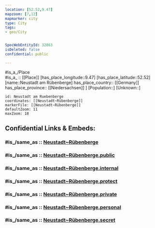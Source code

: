 ```yaml
---
location: [52.52,9.47] 
mapzoom: [7,12] 
mapmarker: city 
type: City
tags:
- geo/City


SpocWebEntityId: 32863
isDeleted: false
confidential: public

---
```

#is_a_/Place  
#is_a_ :: [[Place]] 
[has_place_longitude::9.47] 
[has_place_latitude::52.52] 
[name::Neustadt am Rübenberge] 
has_place_country:: [[Germany]]  
has_place_province:: [[Niedersachsen]] ] 
[Population::] 
[Unknown::] 


```leaflet
id: Neustadt am Ruebenberge
coordinates: [[Neustadt~Rübenberge]] 
markerFile: [[Neustadt~Rübenberge]] 
defaultZoom: 11 
maxZoom: 18
```


## Confidential Links & Embeds: 

### #is_/same_as :: [Neustadt~Rübenberge](/_Standards/Earth/Continent/Europe/Europe~Central/Germany/Germany~West/Niedersachsen/counties~Niedersachsen/Region_Hannover/cities~Region_Hannover/Neustadt~Rübenbg/boroughs~Neustadt~Rübenbg/Neustadt~Rübenberge.md) 

### #is_/same_as :: [Neustadt~Rübenberge.public](/_public/Earth/Continent/Europe/Europe~Central/Germany/Germany~West/Niedersachsen/counties~Niedersachsen/Region_Hannover/cities~Region_Hannover/Neustadt~Rübenbg/boroughs~Neustadt~Rübenbg/Neustadt~Rübenberge.public.md) 

### #is_/same_as :: [Neustadt~Rübenberge.internal](/_internal/Earth/Continent/Europe/Europe~Central/Germany/Germany~West/Niedersachsen/counties~Niedersachsen/Region_Hannover/cities~Region_Hannover/Neustadt~Rübenbg/boroughs~Neustadt~Rübenbg/Neustadt~Rübenberge.internal.md) 

### #is_/same_as :: [Neustadt~Rübenberge.protect](/_protect/Earth/Continent/Europe/Europe~Central/Germany/Germany~West/Niedersachsen/counties~Niedersachsen/Region_Hannover/cities~Region_Hannover/Neustadt~Rübenbg/boroughs~Neustadt~Rübenbg/Neustadt~Rübenberge.protect.md) 

### #is_/same_as :: [Neustadt~Rübenberge.private](/_private/Earth/Continent/Europe/Europe~Central/Germany/Germany~West/Niedersachsen/counties~Niedersachsen/Region_Hannover/cities~Region_Hannover/Neustadt~Rübenbg/boroughs~Neustadt~Rübenbg/Neustadt~Rübenberge.private.md) 

### #is_/same_as :: [Neustadt~Rübenberge.personal](/_personal/Earth/Continent/Europe/Europe~Central/Germany/Germany~West/Niedersachsen/counties~Niedersachsen/Region_Hannover/cities~Region_Hannover/Neustadt~Rübenbg/boroughs~Neustadt~Rübenbg/Neustadt~Rübenberge.personal.md) 

### #is_/same_as :: [Neustadt~Rübenberge.secret](/_secret/Earth/Continent/Europe/Europe~Central/Germany/Germany~West/Niedersachsen/counties~Niedersachsen/Region_Hannover/cities~Region_Hannover/Neustadt~Rübenbg/boroughs~Neustadt~Rübenbg/Neustadt~Rübenberge.secret.md)


